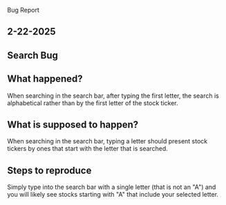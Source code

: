 Bug Report

## 2-22-2025 
## Search Bug

## What happened?
When searching in the search bar, after typing the first letter, the search is alphabetical rather than by the first letter of the stock ticker. 

## What is supposed to happen?
When searching in the search bar, typing a letter should present stock tickers by ones that start with the letter that is searched. 

## Steps to reproduce
Simply type into the search bar with a single letter (that is not an "A") and you will likely see stocks starting with "A" that include your selected letter. 
